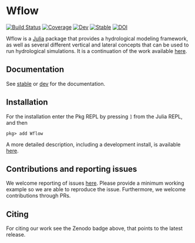 # Wflow

[![Build Status](https://github.com/Deltares/Wflow.jl/workflows/CI/badge.svg)](https://github.com/Deltares/Wflow.jl/actions)
[![Coverage](https://codecov.io/gh/Deltares/Wflow.jl/branch/master/graph/badge.svg)](https://codecov.io/gh/Deltares/Wflow.jl)
[![Dev](https://img.shields.io/badge/docs-dev-blue.svg)](https://deltares.github.io/Wflow.jl/dev)
[![Stable](https://img.shields.io/badge/docs-stable-blue.svg)](https://deltares.github.io/Wflow.jl/stable)
[![DOI](https://zenodo.org/badge/246787232.svg)](https://zenodo.org/badge/latestdoi/246787232)

Wflow is a [Julia](https://julialang.org/) package that provides a hydrological modeling
framework, as well as several different vertical and lateral concepts that can be used to
run hydrological simulations. It is a continuation of the work available
[here](https://github.com/openstreams/wflow).

## Documentation
See [stable](https://deltares.github.io/Wflow.jl/stable) or
[dev](https://deltares.github.io/Wflow.jl/dev) for the documentation.

## Installation
For the installation enter the Pkg REPL by pressing `]` from the Julia REPL, and then
```julia-repl
pkg> add Wflow
```
A more detailed description, including a development install, is available
[here](https://deltares.github.io/Wflow.jl/dev/quick-start).

## Contributions and reporting issues
We welcome reporting of issues [here](https://github.com/Deltares/Wflow.jl/issues). Please
provide a minimum working example so we are able to reproduce the issue. Furthermore, we
welcome contributions through PRs.  

## Citing
For citing our work see the Zenodo badge above, that points to the latest release.
